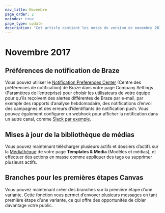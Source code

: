 ```yaml
---
nav_title: Novembre
page_order: 2
noindex: true
page_type: update
description: "Cet article contient les notes de version de novembre 2017."
---
```


# Novembre 2017

## Préférences de notification de Braze

Vous pouvez utiliser le [Notification Preferences Center][77] (Centre des préférences de notification) de Braze dans votre page Company Settings (Paramètres de l’entreprise) pour choisir les utilisateurs de votre équipe pour qu’ils reçoivent des alertes différentes de Braze par e-mail, par exemple des rapports d’analyse hebdomadaire, des notifications d’envoi des campagnes et des erreurs d’identifiants de notification push. Vous pouvez également configurer un webhook pour afficher la notification dans un autre canal, comme [Slack par exemple][78].

## Mises à jour de la bibliothèque de médias

Vous pouvez maintenant télécharger plusieurs actifs et dossiers d’actifs sur la [Médiathèque][79] de votre page **Templates & Media** (Modèles et médias), et effectuer des actions en masse comme appliquer des tags ou supprimer plusieurs actifs.

## Branches pour les premières étapes Canvas

Vous pouvez maintenant créer des branches sur la première étape d’une variante. Cette fonction vous permet d’envoyer plusieurs messages en tant première étape d’une variante, ce qui offre des opportunités de cibler davantage votre public.


[77]: {{site.baseurl}}/user_guide/onboarding/platform_administrative_features/#notification-preferences
[78]: {{site.baseurl}}/user_guide/onboarding/platform_administrative_features/#slack-incoming-webhook-integration
[79]: {{site.baseurl}}/user_guide/engagement_tools/templates_and_media/media_library/#media-library
[98]:{{site.baseurl}}/user_guide/onboarding/platform_administrative_features/#authentication-rules

